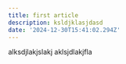```yaml
---
title: first article
description: ksldjklasjdasd
date: '2024-12-30T15:41:02.294Z'
---
```

alksdjlakjslakj aklsjdlakjfla
